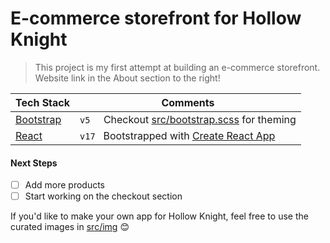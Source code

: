 # E-commerce storefront for Hollow Knight

> This project is my first attempt at building an e-commerce storefront.
> Website link in the About section to the right!

| Tech Stack                             | Comments |
| -------------------------------------- | -------- |
| [Bootstrap](https://getbootstrap.com/) | `v5` &nbsp;&nbsp;&nbsp; Checkout [src/bootstrap.scss](src/bootstrap.scss) for theming |
| [React](https://reactjs.org/)          | `v17`&nbsp;&nbsp; Bootstrapped with [Create React App](https://github.com/facebook/create-react-app) |

#### Next Steps

- [ ] Add more products
- [ ] Start working on the checkout section

If you'd like to make your own app for Hollow Knight, feel free to use the curated images in [src/img](src/img) 😊

